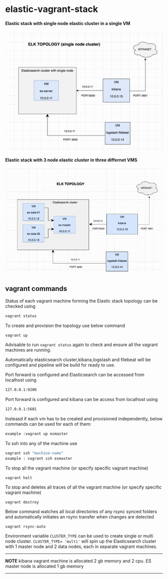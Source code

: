 # elastic-vagrant-stack
#### Elastic stack with single node elastic cluster in a single  VM
![ELK single node topology](elastic-stack-singlenode-topology.png)

#### Elastic stack with 3 node elastic cluster in three differnet VMS
![ELK topology](elastic-stack-topology.png)

## vagrant commands

Status of each vagrant machine forming the Elastic stack topology can be checked using

```bash
vagrant status
```
To create and provision the topology use below command
```bash
vagrant up
```

Advisable to run `vagrant status` again to check and ensure all the vagrant machines are running.

Automatically elasticsearch cluster,kibana,logstash and filebeat will be configured and pipeline will be build for ready to use.

Port forward is configured and Elasticsearch can be accessed from localhost using 
```bash
127.0.0.1:9200
```
Port forward is configured and kibana can be access from localhost using 
```bash
127.0.0.1:5601
```


Insteasd if each vm has to be created and provisioned independently, below commands can be used for each of them:

```bash
example :vagrant up esmaster
```

To ssh into any of the machine use 
```bash
vagrant ssh "machine-name"
example : vagrant ssh esmaster
```

To stop all the vagrant machine (or specify specific vagrant machine)
```
vagrant halt
```

To stop and deletes all traces of all the vagrant machine (or specify specific vagrant machine)
```
vagrant destroy
```

Below command watches all local directories of any rsync synced folders and automatically initiates an rsync transfer when changes are detected
```
vagrant rsync-auto
```

Environment variable `CLUSTER_TYPE` can be used to create single or multi node cluster. `CLUSTER_TYPE= 'multi'` will spin up the Elasticsearch cluster with 1 master node and 2 data nodes, each in separate vagrant machines. 

---
**NOTE** 
kibana vagrant machine is allocated 2 gb memory and 2 cpu.
ES master node is allocated 1 gb memory

---






